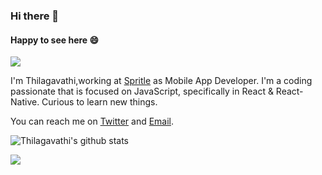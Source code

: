 ### Hi there 👋

#### Happy to see here 😄

![](https://komarev.com/ghpvc/?username=Thilagavathi1)

I'm Thilagavathi,working at [Spritle](https://www.spritle.com/) as Mobile App Developer.
I'm a coding passionate that is focused on JavaScript, specifically in React & React-Native.
Curious to learn new things.

You can reach me on [Twitter](https://twitter.com/intent/follow?screen_name=thilagavathi123) and [Email](mailto:rthilagavathi305@gmail.com).

![Thilagavathi's github stats](https://github-readme-stats.vercel.app/api?username=Thilagavathi1&show_icons=true)
<!--
**Thilagavathi1/Thilagavathi1** is a ✨ _special_ ✨ repository because its `README.md` (this file) appears on your GitHub profile.

Here are some ideas to get you started:

- 🔭 I’m currently working on ...
- 🌱 I’m currently learning ...
- 👯 I’m looking to collaborate on ...
- 🤔 I’m looking for help with ...
- 💬 Ask me about ...
- 📫 How to reach me: ...
- 😄 Pronouns: ...
- ⚡ Fun fact: ...
-->

![](https://komarev.com/ghpvc/?username=Thilagavathi1)
